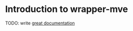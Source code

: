 # Introduction to wrapper-mve

TODO: write [great documentation](http://jacobian.org/writing/what-to-write/)
